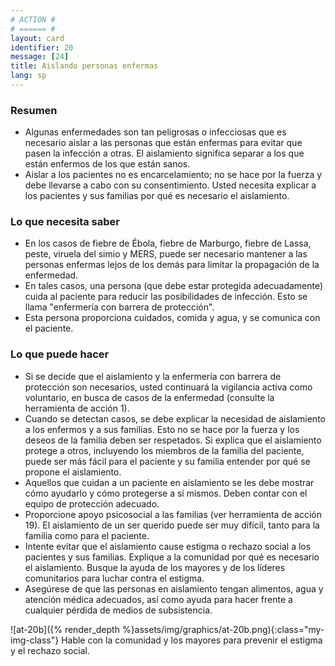 ```yaml
---
# ACTION #
# ====== #
layout: card
identifier: 20
message: [24]
title: Aislando personas enfermas
lang: sp
---
```


### Resumen

- Algunas enfermedades son tan peligrosas o infecciosas que es necesario aislar a las personas que están enfermas para evitar que pasen la infección a otras. El aislamiento significa separar a los que están enfermos de los que están sanos.
- Aislar a los pacientes no es encarcelamiento; no se hace por la fuerza y debe llevarse a cabo con su consentimiento. Usted necesita explicar a los pacientes y sus familias por qué es necesario el aislamiento.

### Lo que necesita saber
- En los casos de fiebre de Ébola, fiebre de Marburgo, fiebre de Lassa, peste, viruela del simio y MERS, puede ser necesario mantener a las personas enfermas lejos de los demás para limitar la propagación de la enfermedad.
- En tales casos, una persona (que debe estar protegida adecuadamente) cuida al paciente para reducir las posibilidades de infección. Esto se llama "enfermería con barrera de protección".
- Esta persona proporciona cuidados, comida y agua, y se comunica con el paciente.

### Lo que puede hacer
- Si se decide que el aislamiento y la enfermería con barrera de protección son necesarios, usted continuará la vigilancia activa como voluntario, en busca de casos de la enfermedad (consulte la herramienta de acción 1).
- Cuando se detectan casos, se debe explicar la necesidad de aislamiento a los enfermos y a sus familias. Esto no se hace por la fuerza y los deseos de la familia deben ser respetados. Si explica que el aislamiento protege a otros, incluyendo los miembros de la familia del paciente, puede ser más fácil para el paciente y su familia entender por qué se propone el aislamiento.
- Aquellos que cuidan a un paciente en aislamiento se les debe mostrar cómo ayudarlo y cómo protegerse a sí mismos. Deben contar con el equipo de protección adecuado.
- Proporcione apoyo psicosocial a las familias (ver herramienta de acción 19). El aislamiento de un ser querido puede ser muy difícil, tanto para la familia como para el paciente.
- Intente evitar que el aislamiento cause estigma o rechazo social a los pacientes y sus familias. Explique a la comunidad por qué es necesario el aislamiento. Busque la ayuda de los mayores y de los líderes comunitarios para luchar contra el estigma.
- Asegúrese de que las personas en aislamiento tengan alimentos, agua y atención médica adecuados, así como ayuda para hacer frente a cualquier pérdida de medios de subsistencia.

![at-20b]({% render_depth %}assets/img/graphics/at-20b.png){:class="my-img-class"} Hable con la comunidad y los mayores para prevenir el estigma y el rechazo social.
